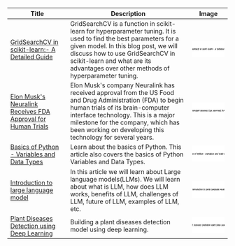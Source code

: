 <!--START_SECTION:latest_blog_posts-->
<!--START_SECTION:latest_blog_posts-->
| Title | Description | Image |
| --- | --- | --- |
| [GridSearchCV in scikit-learn:- A Detailed Guide](https://www.codercops.tech/posts/gridsearchcv-in-scikit-learn-a-detailed-guide/) | GridSearchCV is a function in scikit-learn for hyperparameter tuning. It is used to find the best parameters for a given model. In this blog post, we will discuss how to use GridSearchCV in scikit-learn and what are its advantages over other methods of hyperparameter tuning. | ![Image](/images/GridSearchCV_in_scikit_learn___A_Detailed_Guide.jpg) |
| [Elon Musk's Neuralink Receives FDA Approval for Human Trials](https://www.codercops.tech/posts/elon-musks-neuralink-receives-fda-approval-for-human-trials/) | Elon Musk's company Neuralink has received approval from the US Food and Drug Administration (FDA) to begin human trials of its brain-computer interface technology. This is a major milestone for the company, which has been working on developing this technology for several years. | ![Image](/images/Elon_Musk_s_Neuralink_Receives_FDA_Approval_for_Human_Trials.jpg) |
| [Basics of Python - Variables and Data Types](https://www.codercops.tech/posts/python-basics-of-python-variables-and-data-types/) | Learn about the basics of Python. This article also covers the basics of Python Variables and Data Types. | ![Image](/images/Basics_of_Python___Variables_and_Data_Types.jpg) |
| [Introduction to large language model](https://www.codercops.tech/posts/introduction-to-large-language-model/) | In this article we will learn about Large language models(LLMs). We will learn about what is LLM, how does LLM works, benefits of LLM, challenges of LLM, future of LLM, examples of LLM, etc. | ![Image](/images/Introduction_to_large_language_model.jpg) |
| [Plant Diseases Detection using Deep Learning](https://www.codercops.tech/posts/plant-diseases-detection-using-deep-learning/) | Building a plant diseases detection model using deep learning. | ![Image](/images/Plant_Diseases_Detection_using_Deep_Learning.jpg) |
<!--END_SECTION:latest_blog_posts-->
<!--END_SECTION:latest_blog_posts-->